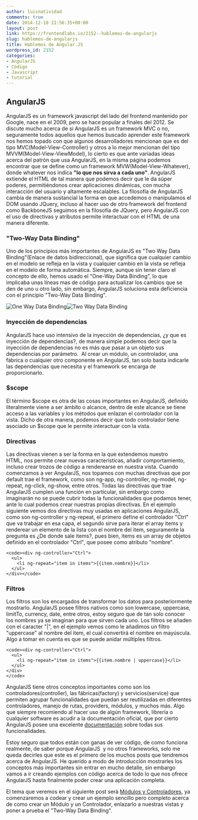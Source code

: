 ```yaml
---
author: luisnatividad
comments: true
date: 2014-12-18 22:56:35+00:00
layout: post
link: https://frontendlabs.io/2152--hablemos-de-angularjs
slug: hablemos-de-angularjs
title: Hablemos de Angular.JS
wordpress_id: 2152
categories:
- AngularJS
- Código
- Javascript
- tutorial
---
```


## **AngularJS**


AngularJS es un framework javascript del lado del frontend mantenido por Google, nace en el 2009, pero se hace popular a finales del 2012. Se discute mucho acerca de si AngularJS es un framework MVC o no, seguramente todos aquellos que hemos buscado aprender este framework nos hemos topado con que algunos desarrolladores mencionan que es del tipo MVC(Model-View-Controller) y otros a lo mejor mencionan del tipo MVVM(Model-View-ViewModel), lo cierto es que ante variadas ideas acerca del patrón que usa AngularJS, en la misma página podemos encontrar que se define como un framework MVW(Model-View-Whatever), donde whatever nos indica **"lo que nos sirva a cada uno"**.
AngularJS extiende el HTML de tal manera que podemos decir que le da súper poderes, permitiéndonos crear aplicaciones dinámicas, con mucha interacción del usuario y altamente escalables.
La filosofía de AngularJS cambia de manera sustancial la forma en que accedemos o manipulamos el DOM usando JQuery, incluso al hacer uso de otro framework del frontend como BackboneJS seguimos en la filosofía de JQuery, pero AngularJS con el uso de directivas y atributos permite interactuar con el HTML de una manera diferente.



### "Two-Way Data Binding"



Uno de los principios más importantes de AngularJS es "Two Way Data Binding"(Enlace de datos bidireccional), que significa que cualquier cambio en el modelo se refleja en la vista y cualquier cambio en la vista se refleja en el modelo de forma automática.
Siempre, aunque sin tener claro el concepto de ello, hemos usado el "One-Way Data Binding", lo que implicaba unas líneas mas de código para actualizar los cambios que se den de uno u otro lado, sin embargo, AngularJS soluciona esta deficiencia con el principio "Two-Way Data Binding".


![One Way Data Binding](https://frontendlabs.io/wp-content/uploads/2014/12/One_Way_Data_Binding-300x191.png)![Two Way Data Binding](https://frontendlabs.io/wp-content/uploads/2014/12/Two_Way_Data_Binding-300x217.png)






### Inyección de dependencias



AngularJS hace uso intensivo de la inyección de dependencias, ¿y que es inyección de dependencias?, de manera simple podemos decir que la inyección de dependencias no es más que pasar a un objeto sus dependencias por parámetro.  Al crear un módulo, un controlador, una fábrica o cualquier otro componente en AngularJS, tan solo basta indicarle las dependencias que necesita y el framework se encarga de proporcionarlo.



### $scope



El término $scope es otra de las cosas importantes en AngularJS, definido literalmente viene a ser ámbito o alcance, dentro de este alcance se tiene acceso a las variables y los métodos que enlazan el controlador con la vista. Dicho de otra manera, podemos decir que todo controlador tiene asociado un $scope que le permite interactuar con la vista.



### Directivas



Las directivas vienen a ser la forma en la que extendemos nuestro HTML, nos permite crear nuevas características, añadir comportamiento, incluso crear trozos de código a renderearse en nuestra vista.
Cuando comenzamos a ver AngularJS, nos topamos con muchas directivas que por default trae el framework, como son ng-app, ng-controller, ng-model, ng-repeat, ng-click, ng-show, entre otros. Todas las directivas que trae AngularJS cumplen una función en particular, sin embargo como imaginarán no se puede cubrir todas la funcionalidades que podamos tener, ante lo cual podemos crear nuestras propias directivas.
En el ejemplo siguiente vemos dos directivas muy usadas en aplicaciones AngularJS, como son ng-controller y ng-repeat, el primero define el controlador "Ctrl" que va trabajar en esa capa, el segundo sirve para iterar el array items y renderear un elemento de la lista con el nombre del item, seguramente la pregunta es ¿De donde sale items?, pues bien, items es un array de objetos definido en el controlador "Ctrl", que posee como atributo "nombre".

    
    <code><div ng-controller="Ctrl">
      <ul>
        <li ng-repeat="item in items">{{item.nombre}}</li>
      </ul>
    </div></code>






### Filtros



Los filtros son los encargados de transformar los datos para posteriormente mostrarlo. AngularJS posee filtros nativos como son lowercase, uppercase, limitTo, currency, date, entre otros, estoy seguro que de tan solo conocer los nombres ya se imaginan para que sirven cada uno.
Los filtros se añaden con el caracter "|", en el ejemplo vemos como le añadimos un filtro "uppercase" al nombre del item, el cual convertirá el nombre en mayúscula. Algo a tomar en cuenta es que se puede anidar múltiples filtros.

    
    <code><div ng-controller="Ctrl">
      <ul>
        <li ng-repeat="item in items">{{item.nombre | uppercase}}</li>
      </ul>
    </div>
    </code>




AngularJS tiene otros conceptos importantes como son los controladores(controller), las fábricas(factory) y servicios(service) que permiten agrupar funcionalidades que puedan ser reutilizadas en diferentes controladores, manejo de rutas, providers, módulos, y muchos más. Algo que siempre recomiendo al hacer uso de algún framework, librería o cualquier software es acudir a la documentación oficial, que por cierto AngularJS posee una excelente [documentación](https://docs.angularjs.org/guide) sobre todas sus funcionalidades.

Estoy seguro que todos están con ganas de ver código, de como funciona realmente, de saber porque AngularJS  y no otros frameworks, solo me queda decirles que este es el primero de los muchos posts que tendremos acerca de AngularJS. He querido a modo de introducción mostrarles los conceptos más importantes sin entrar en mucho detalle, sin embargo vamos a ir creando ejemplos con código acerca de todo lo que nos ofrece AngularJS hasta finalmente poder crear una aplicación completa.

El tema que veremos en el siguiente post será [Módulos y Controladores](https://frontendlabs.io/2264--modulos-y-controladores-en-angularjs), ya comenzaremos a codear y crear un ejemplo sencillo pero completo acerca de como crear un Módulo y un Controlador, enlazarlo a nuestras vistas y poner a prueba el "Two-Way Data Binding".


